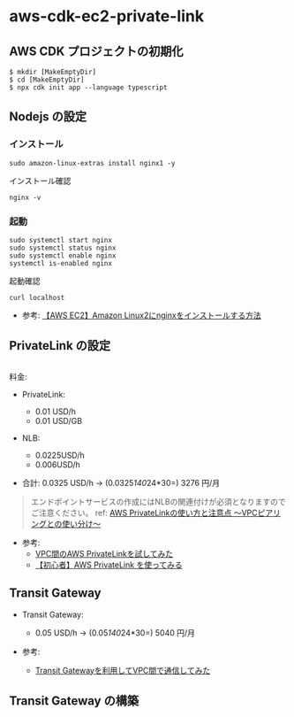 # aws-cdk-ec2-private-link

## AWS CDK プロジェクトの初期化

```
$ mkdir [MakeEmptyDir]
$ cd [MakeEmptyDir]
$ npx cdk init app --language typescript
```

## Nodejs の設定

### インストール

```
sudo amazon-linux-extras install nginx1 -y
```

インストール確認
```
nginx -v
```

### 起動

```
sudo systemctl start nginx
sudo systemctl status nginx
sudo systemctl enable nginx
systemctl is-enabled nginx
```

起動確認
```
curl localhost
```

- 参考: [【AWS EC2】Amazon Linux2にnginxをインストールする方法](https://qiita.com/tamorieeeen/items/07743216a3662cfca890)


## PrivateLink の設定

```

```

料金:

- PrivateLink: 
  - 0.01 USD/h
  - 0.01 USD/GB
- NLB:
  - 0.0225USD/h
  - 0.006USD/h

- 合計: 0.0325 USD/h -> (0.0325*140*24*30=) 3276 円/月

> エンドポイントサービスの作成にはNLBの関連付けが必須となりますのでご注意ください。
> ref: [AWS PrivateLinkの使い方と注意点 ～VPCピアリングとの使い分け～](https://devlog.arksystems.co.jp/2018/05/11/4896/)

- 参考:
  - [VPC間のAWS PrivateLinkを試してみた](https://dev.classmethod.jp/articles/tried-aws-privatelink-between-vpcs/)
  - [【初心者】AWS PrivateLink を使ってみる](https://qiita.com/mksamba/items/20903940b8b256ef2487)


## Transit Gateway

- Transit Gateway:
  - 0.05 USD/h -> (0.05*140*24*30=) 5040 円/月

- 参考:
  - [Transit Gatewayを利用してVPC間で通信してみた](https://dev.classmethod.jp/articles/transit-gateway-vpc/)


## Transit Gateway の構築




